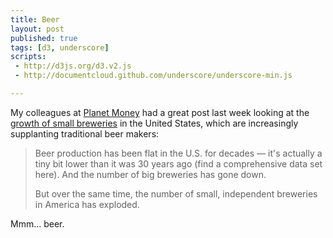 ```yaml
---
title: Beer
layout: post
published: true
tags: [d3, underscore]
scripts:
 - http://d3js.org/d3.v2.js
 - http://documentcloud.github.com/underscore/underscore-min.js

---
```

<style type="text/css">
svg path {
	stroke-width: 1;
}
</style>

My colleagues at [Planet Money](http://www.npr.org/blogs/money/) had a great post last week looking at the [growth of small breweries](http://www.npr.org/blogs/money/2012/05/17/152845779/more-breweries-less-beer) in the United States, which are increasingly supplanting traditional beer makers:

> Beer production has been flat in the U.S. for decades — it's actually a tiny bit lower than it was 30 years ago (find a comprehensive data set here). And the number of big breweries has gone down.
> 
> But over the same time, the number of small, independent breweries in America has exploded.

<div id="chart"> </div>

Mmm... beer.

<script type="text/javascript">
// mise en place
function translate(x,y) {
	return 'translate(' + x + ',' + y + ')';
}

var pad = 40,
    height = 400,
    width = parseInt(d3.select('#chart').style('width')) - pad,
    url = "/visible-data/data/beer.csv",
    layers;

var chart = d3.select('#chart').append('svg')
    .style('height', height + pad)
    .style('width', width + pad)
  .append('g')
    .attr('transform', translate(0, pad/2));

// scales
var colors = d3.scale.category10();

var x = d3.scale.linear()
    .range([0, width]);

var y = d3.scale.linear()
    .range([height, 0]);

var xAxis = d3.svg.axis()
    .scale(x)
    //.ticks(7)
    .tickFormat(String)
    .orient('bottom');

var yAxis = d3.svg.axis()
    .scale(y)
    .ticks(7)
    .tickFormat(d3.format(','))
    .orient('right');

var stack = d3.layout.stack()
    .offset('zero')
    .values(function(d) { return d.values; });

function line(column) {
	return d3.svg.line()
	    .x(function(d) { return x(d.Year); })
	    .y(function(d) { return y(d[column]); });
}

function area(column) {
	return d3.svg.area()
	    .x(function(d) { return x(d.Year); })
	    .y(function(d) { return y(d[column]); });
}

d3.csv(url, function(data) {
	window.data = data;
	_.each(data, function(d) {
		for (var i in d) {
			// everything is a number
			d[i] = +d[i];
		}
	});

	var years = _.pluck(data, 'Year');
	x.domain(d3.extent(years));
	y.domain([0, 2000]);
	layers = [
	    {
	    	name: 'Traditional Breweries',
	    	values: []
	    }
	];

	layers = _.map(['Traditional Breweries', 'Specialty Breweries'], function(name) {
		return {
			name: name,
			values: _.map(data, function(d, i) {
				return { x: x(d.Year), y: y(d[name])}
			})
		}
	})

	// add axes
	chart.append('g')
	    .attr('class', 'x axis')
	    .attr('transform', translate(0,height))
	    .call(xAxis);

	chart.append('g')
	    .attr('class', 'y axis')
	    .attr('transform', translate(width,0))
	    .call(yAxis);

	chart.selectAll('path.traditional')
	    .data(stack(layers))
	  .enter().append('path')
	    .classed('traditional', true)
	    .attr('d', area('Traditional Breweries'))
	    .style('fill', colors(0))
	    .style('stroke', colors(0));

	chart.selectAll('path.specialty')
		.data(stack(layers))
      .enter().append('path')
        .classed('specialty', true)
        .attr('d', area('Specialty Breweries'))
        .style('fill', colors(1))
        .style('stroke', colors(1));

    /***
	chart.selectAll('path.traditional')
	    .data([data])
	  .enter().append('path')
	    .classed('traditional', true)
	    .attr('d', area('Traditional Breweries'))
	    .style('fill', colors(0))
	    .style('stroke', colors(0));

	chart.selectAll('path.specialty')
	    .data([data])
	  .enter().append('path')
	    .classed('specialty', true)
	    .attr('d', area('Specialty Breweries'))
	    .style('fill', colors(1))
	    .style('stroke', colors(1));
	***/
});

</script>